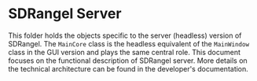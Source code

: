 <h1>SDRangel Server</h1>

This folder holds the objects specific to the server (headless) version of SDRangel. The `MainCore` class is the headless equivalent of the `MainWindow` class in the GUI version and plays the same central role. This document focuses on the functional description of SDRangel server. More details on the technical architecture can be found in the developer's documentation.

